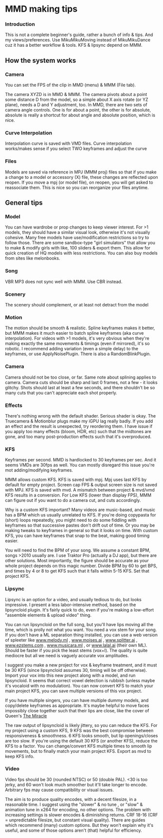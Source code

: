 # MMD making tips

### Introduction

This is not a complete beginner's guide, rather a bunch of info & tips. And my views/preferences. Use MikuMikuMoving instead of MikuMikuDance cuz it has a better workflow & tools. KFS & lipsync depend on MMM.

## How the system works

### Camera
You can set the FPS of the clip in MMD (menu) & MMM (File tab).

The camera XYZD is in MMD & MMM. The camera pivots about a point some distance D from the model, so a simple about X axis rotate (or YZ plane), needs a D and Y adjustment, too. In MMD, there are two sets of camera angle controls. One is for about a point, the other is for absolute, absolute is really a shortcut for about angle and absolute position, which is nice.

### Curve Interpolation
Interpolation curve is saved with VMD files. Curve interpolation works/makes sense if you select TWO keyframes and adjust the curve

### Files

Models are saved via reference in MPJ (MMM proj) files so that if you make a change to a model or accessory (X) file, these changes are reflected upon reopen. If you move a mpj (or model file), on reopen, you will get asked to reassociate them. This is nice so you can reorganize your files anytime.

## General tips

### Model

You can have wardrobe or prop changes to keep viewer interest. For >1 models, they should have a similar visual look, otherwise it's not visually cohesive. Many free models have use/modification restrictions so try to follow those. There are some sandbox-type "girl simulators" that allow you to make & modify girls with like, 100 sliders & export them. This allow for quick creation of HQ models with less restrictions. You can also buy models from sites like melonbooks.

### Song

VBR MP3 does not sync well with MMM. Use CBR instead.

### Scenery

The scenery should complement, or at least not detract from the model

### Motion

The motion should be smooth & realistic. Spline keyframes makes it better, but MMM makes it much easier to batch spline keyframes (aka curve interpolation). For videos with >1 models, it's very obvious when they're making exactly the same movements & timings (even if mirrored), it's so robotic. I recommend adding variation (even a simple delay) to the keyframes, or use ApplyNoisePlugin. There is also a RandomBlinkPlugin.

### Camera

Camera should not be too close, or far. Same note about splining applies to camera. Camera cuts should be sharp and last 0 frames, not a few - it looks glitchy. Shots should last at least a few seconds, and there shouldn't be so many cuts that you can't appreciate each shot properly.

### Effects

There's nothing wrong with the default shader. Serious shader is okay. The Truecamera & Motionblur plugs make my iGPU lag really badly. If you add an effect and the result is unexpected, try reordering them. I have issue if you apply too many effects (bloom, HDR, etc) such that the midtones are gone, and too many post-production effects such that it's overproduced.

### KFS
Keyframes per second. MMD is hardlocked to 30 keyframes per sec. And it seems VMDs are 30fps as well. You can mostly disregard this issue you're mot adding/modifying keyframes.

MMM allows custom KFS. KFS is saved with mpj. Mpj uses last KFS by default for empty project. Screen cap FPS & output screen size is not saved with MPJ. KFS is saved with mvd. A mismatch between project & mvd/vmd KFS results in a conversion. For Low KFS (lower than display FPS), MMM can figure out if you want to do a camera cut, and cuts accordingly.

Why is a custom KFS important? Many videos are music-based, and music has a BPM which us usually unrelated to KFS. If you're doing copypasta for (short) loops repeatedly, you might need to do some fiddling with keyframes so that successive pastes don't drift out of time. Or you may be making tweaks to keyframes in general so that it looks on time. With custom KFS, you can have keyframes that snap to the beat, making good timing easier.

You will need to find the BPM of your song. We assume a constant BPM, songs >2010 usually are. I use Traktor Pro (actually a DJ app), but there are other solutions. Most importantly, the figure should be accurate as your whole project depends on this magic number. Divide BPM by 60 to get BPS, and times by 4 or 8 to get KFS such that it falls within 5-15 KFS. Set that project KFS.

### Lipsync
Lipsync is an option for a video, and usually tedious to do, but looks impressive. I present a less labor-intensive method, based on the lipsyncloid plugin. It's fairly quick to do, even if you're making a low-effort "assemble elements & upload video" thing.

You can run lipsyncloid on the full song, but you'll have lips moving all the time, which is prolly not what you want. You need a vox stem for your song. If you don't have a ML separation thing installed, you can use a web version of spleeter like www.melody.ml , www.moises.ai , www.splitter.ai , www.ezstems.com , www.musicara.ml , or www.lalal.ai (their own ML). Should be faster if you pick the least stems (vox+I). The quality is quite mediocre but all we need is vaguely accurate vox amplitudes.

I suggest you make a new project for vox & keyframe treatment, and it must be 30 KFS (since lipsyncloid assumes 30, timing will be off otherwise). Import your vox into this new project along with a model, and run lipsyncloid. It seems that correct vowel detection is rubbish (unless maybe it's vocaloid with no modulation). You can now convert KFS to match your main project KFS, you can save multiple versions of this vox project.

If you have multiple singers, you can have multiple dummy models, and copy/delete keyframes as appropriate. It's maybe helpful to move faces impossibly close together such that their lips are close, like the cover of Queen's [The Miracle](https://upload.wikimedia.org/wikipedia/en/e/e3/Queen_The_Miracle.png)

The raw output of lipsyncloid is likely jittery, so you can reduce the KFS. For my project using a custom KFS, 9 KFS was the best compromise between responsiveness & smoothness. 6 KFS looks smooth, but lip openings/closes are too slow. If you're using the default 30 KFS (or another KFS), reduce the KFS to a factor. You can change/convert KFS multiple times to smooth lip movements, but to finally match your main project KFS. Export as mvd to keep KFS info.

### Video
Video fps should be 30 (rounded NTSC) or 50 (double PAL). <30 is too jerky, and 60 won't look much smoother but it'll take longer to encode. Arbitrary fps may cause compatibility or visual issues.

The aim is to produce quality encodes, with a decent filesize, in a reasonable time. I suggest using the "slower" & no tune , or "slow" & animation tune in x264 for encoding, no other options. The problem with increasing settings is slower encodes & diminishing returns. CRF 18-16 (CRF = unpredictable filesize, but constant visual quality). There are guides which recommend (many) custom options. But they won't explain why it's useful, and some of those options aren't (that) helpful for efficiency.
